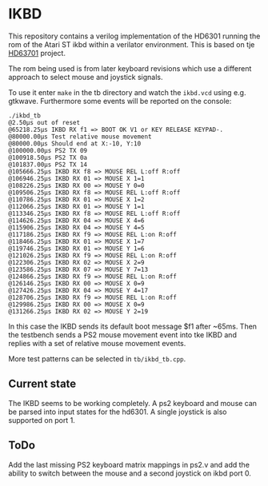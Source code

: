 # IKBD

This repository contains a verilog implementation of the HD6301
running the rom of the Atari ST ikbd within a verilator environment.
This is based on tje [HD63701](https://github.com/thasega/HD63701)
project.

The rom being used is from later keyboard revisions which
use a different approach to select mouse and joystick signals.

To use it enter ```make``` in the tb directory and watch the
```ikbd.vcd``` using e.g. gtkwave. Furthermore some events will
be reported on the console:

```
./ikbd_tb
@2.50µs out of reset
@65218.25µs IKBD RX f1 => BOOT OK V1 or KEY RELEASE KEYPAD-.
@80000.00µs Test relative mouse movement
@80000.00µs Should end at X:-10, Y:10
@100000.00µs PS2 TX 09
@100918.50µs PS2 TX 0a
@101837.00µs PS2 TX 14
@105666.25µs IKBD RX f8 => MOUSE REL L:off R:off
@106946.25µs IKBD RX 01 => MOUSE X 1=1
@108226.25µs IKBD RX 00 => MOUSE Y 0=0
@109506.25µs IKBD RX f8 => MOUSE REL L:off R:off
@110786.25µs IKBD RX 01 => MOUSE X 1=2
@112066.25µs IKBD RX 01 => MOUSE Y 1=1
@113346.25µs IKBD RX f8 => MOUSE REL L:off R:off
@114626.25µs IKBD RX 04 => MOUSE X 4=6
@115906.25µs IKBD RX 04 => MOUSE Y 4=5
@117186.25µs IKBD RX f9 => MOUSE REL L:on R:off
@118466.25µs IKBD RX 01 => MOUSE X 1=7
@119746.25µs IKBD RX 01 => MOUSE Y 1=6
@121026.25µs IKBD RX f9 => MOUSE REL L:on R:off
@122306.25µs IKBD RX 02 => MOUSE X 2=9
@123586.25µs IKBD RX 07 => MOUSE Y 7=13
@124866.25µs IKBD RX f9 => MOUSE REL L:on R:off
@126146.25µs IKBD RX 00 => MOUSE X 0=9
@127426.25µs IKBD RX 04 => MOUSE Y 4=17
@128706.25µs IKBD RX f9 => MOUSE REL L:on R:off
@129986.25µs IKBD RX 00 => MOUSE X 0=9
@131266.25µs IKBD RX 02 => MOUSE Y 2=19

```

In this case the IKBD sends its default boot message $f1 after
~65ms. Then the testbench sends a PS2 mouse movement event into
tke IKBD and replies with a set of relative mouse movement events.

More test patterns can be selected in ```tb/ikbd_tb.cpp```.

## Current state

The IKBD seems to be working completely. A ps2 keyboard and mouse
can be parsed into input states for the hd6301. A single joystick
is also supported on port 1.

## ToDo

Add the last missing PS2 keyboard matrix mappings in ps2.v and
add the ability to switch between the mouse and a second joystick
on ikbd port 0.

